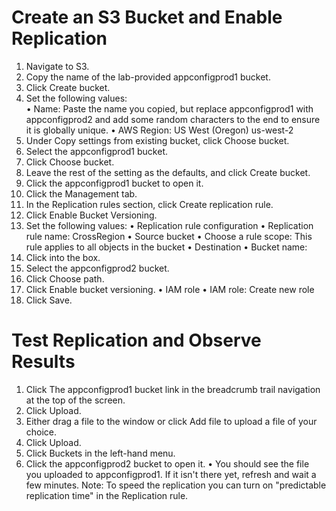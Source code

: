 # Create an S3 Bucket and Enable Replication
1.	Navigate to S3.
2.	Copy the name of the lab-provided appconfigprod1 bucket.
3.	Click Create bucket.
4.	Set the following values:  
•	Name: Paste the name you copied, but replace appconfigprod1 with appconfigprod2 and add some random characters to the end to ensure it is globally unique.
•	AWS Region: US West (Oregon) us-west-2
5.	Under Copy settings from existing bucket, click Choose bucket.
6.	Select the appconfigprod1 bucket.
7.	Click Choose bucket.
8.	Leave the rest of the setting as the defaults, and click Create bucket.
9.	Click the appconfigprod1 bucket to open it.
10.	Click the Management tab.
11.	In the Replication rules section, click Create replication rule.
12.	Click Enable Bucket Versioning.
13.	Set the following values:
•	Replication rule configuration
•	Replication rule name: CrossRegion
•	Source bucket
•	Choose a rule scope: This rule applies to all objects in the bucket
•	Destination
•	Bucket name:
1.	Click into the box.
2.	Select the appconfigprod2 bucket.
3.	Click Choose path.
4.	Click Enable bucket versioning.
•	IAM role
•	IAM role: Create new role
14.	Click Save.

# Test Replication and Observe Results
1.	Click The appconfigprod1 bucket link in the breadcrumb trail navigation at the top of the screen.
2.	Click Upload.
3.	Either drag a file to the window or click Add file to upload a file of your choice.
4.	Click Upload.
5.	Click Buckets in the left-hand menu.
6.	Click the appconfigprod2 bucket to open it.
•	You should see the file you uploaded to appconfigprod1. If it isn't there yet, refresh and wait a few minutes. Note: To speed the replication you can turn on "predictable replication time" in the Replication rule.
